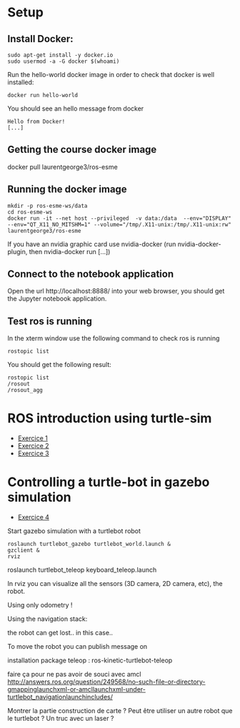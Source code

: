 # Setup

## Install Docker:

    sudo apt-get install -y docker.io
    sudo usermod -a -G docker $(whoami)

Run the hello-world docker image in order to check that docker is well installed:

    docker run hello-world

You should see an hello message from docker

```
Hello from Docker!
[...]
```

## Getting the course docker image

   docker pull laurentgeorge3/ros-esme


## Running the docker image

    mkdir -p ros-esme-ws/data
    cd ros-esme-ws
    docker run -it --net host --privileged  -v data:/data  --env="DISPLAY" --env="QT_X11_NO_MITSHM=1" --volume="/tmp/.X11-unix:/tmp/.X11-unix:rw" laurentgeorge3/ros-esme


If you have an nvidia graphic card use nvidia-docker (run nvidia-docker-plugin, then nvidia-docker run [...])
   
## Connect to the notebook application

   Open the url http://localhost:8888/ into your web browser, you should get the Jupyter notebook application.

## Test ros is running

In the xterm window use the following command to check ros is running

    rostopic list

You should get the following result:

    rostopic list
    /rosout
    /rosout_agg


# ROS introduction using turtle-sim

- [Exercice 1](./ros-esme-ws/data/controlling_a_turtle_ex1.ipynb)
- [Exercice 2](./ros-esme-ws/data/controlling_a_turtle_ex2.ipynb)
- [Exercice 3](./ros-esme-ws/data/controlling_a_turtle_ex3.ipynb)


# Controlling a turtle-bot in gazebo simulation

- [Exercice 4](./ros-esme-ws/data/controlling_a_turtle_ex4.ipynb)

Start gazebo simulation with a turtlebot robot

    roslaunch turtlebot_gazebo turtlebot_world.launch &
    gzclient &
    rviz
    
roslaunch turtlebot_teleop keyboard_teleop.launch

In rviz you can visualize all the sensors (3D camera, 2D camera, etc), the robot. 

Using only odometry !

Using the navigation stack:

the robot can get lost.. in this case.. 

To move the robot you can publish message on 

installation package teleop : ros-kinetic-turtlebot-teleop

faire ça pour ne pas avoir de souci avec amcl
http://answers.ros.org/question/249568/no-such-file-or-directory-gmappinglaunchxml-or-amcllaunchxml-under-turtlebot_navigationlaunchincludes/



Montrer la partie construction de carte  ?
Peut être utiliser un autre robot que le turtlebot ? Un truc avec un laser ? 


